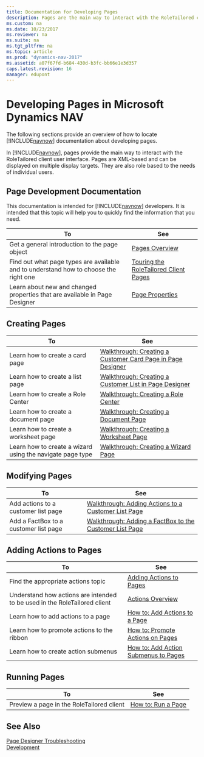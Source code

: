 ```yaml
---
title: Documentation for Developing Pages
description: Pages are the main way to interact with the RoleTailored client user interface. Locate the documentation for how to develop the Pages in Dynamics NAV.
ms.custom: na
ms.date: 10/23/2017
ms.reviewer: na
ms.suite: na
ms.tgt_pltfrm: na
ms.topic: article
ms.prod: "dynamics-nav-2017"
ms.assetid: a07f67fd-b684-430d-b3fc-bb66e1e3d357
caps.latest.revision: 16
manager: edupont
---
```

# Developing Pages in Microsoft Dynamics NAV
The following sections provide an overview of how to locate [!INCLUDE[navnow](includes/navnow_md.md)] documentation about developing pages.  
  
 In [!INCLUDE[navnow](includes/navnow_md.md)], pages provide the main way to interact with the RoleTailored client user interface. Pages are XML-based and can be displayed on multiple display targets. They are also role based to the needs of individual users.  
  
## Page Development Documentation  
 This documentation is intended for [!INCLUDE[navnow](includes/navnow_md.md)] developers. It is intended that this topic will help you to quickly find the information that you need.  
  
|To|See|  
|--------|---------|  
|Get a general introduction to the page object|[Pages Overview](Pages-Overview.md)|  
|Find out what page types are available and to understand how to choose the right one|[Touring the RoleTailored Client Pages](Touring-the-RoleTailored-Client-Pages.md)|  
|Learn about new and changed properties that are available in Page Designer|[Page Properties](Page-Properties.md)|  
  
## Creating Pages  
  
|To|See|  
|--------|---------|  
|Learn how to create a card page|[Walkthrough: Creating a Customer Card Page in Page Designer](Walkthrough--Creating-a-Customer-Card-Page-in-Page-Designer.md)|  
|Learn how to create a list page|[Walkthrough: Creating a Customer List in Page Designer](Walkthrough--Creating-a-Customer-List-in-Page-Designer.md)|  
|Learn how to create a Role Center|[Walkthrough: Creating a Role Center](Walkthrough--Creating-a-Role-Center.md)|  
|Learn how to create a document page|[Walkthrough: Creating a Document Page](Walkthrough--Creating-a-Document-Page.md)|  
|Learn how to create a worksheet page|[Walkthrough: Creating a Worksheet Page](Walkthrough--Creating-a-Worksheet-Page.md)|  
|Learn how to create a wizard using the navigate page type|[Walkthrough: Creating a Wizard Page](Walkthrough--Creating-a-Wizard-Page.md)|  
  
## Modifying Pages  
  
|To|See|  
|--------|---------|  
|Add actions to a customer list page|[Walkthrough: Adding Actions to a Customer List Page](Walkthrough--Adding-Actions-to-a-Customer-List-Page.md)|  
|Add a FactBox to a customer list page|[Walkthrough: Adding a FactBox to the Customer List Page](Walkthrough--Adding-a-FactBox-to-the-Customer-List-Page.md)|  
  
## Adding Actions to Pages  
  
|To|See|  
|--------|---------|  
|Find the appropriate actions topic|[Adding Actions to Pages](Adding-Actions-to-Pages.md)|  
|Understand how actions are intended to be used in the RoleTailored client|[Actions Overview](Actions-Overview.md)|  
|Learn how to add actions to a page|[How to: Add Actions to a Page](How-to--Add-Actions-to-a-Page.md)|  
|Learn how to promote actions to the ribbon|[How to: Promote Actions on Pages](How-to--Promote-Actions-on-Pages.md)|  
|Learn how to create action submenus|[How to: Add Action Submenus to Pages](How-to--Add-Action-Submenus-to-Pages.md)|  
  
## Running Pages  
  
|To|See|  
|--------|---------|  
|Preview a page in the RoleTailored client|[How to: Run a Page](How-to--Run-a-Page.md)|  
  
## See Also  
 [Page Designer Troubleshooting](Page-Designer-Troubleshooting.md)   
 [Development](Development.md)